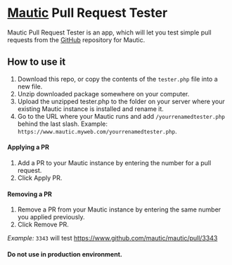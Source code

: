# [Mautic](https://www.mautic.org/) Pull Request Tester

Mautic Pull Request Tester is an app, which will let you test simple pull requests from the [GitHub](https://www.github.com/mautic/mautic/pulls/) repository for Mautic.  

## How to use it

1. Download this repo, or copy the contents of the `tester.php` file into a new file.
2. Unzip downloaded package somewhere on your computer.
3. Upload the unzipped tester.php to the folder on your server where your existing Mautic instance is installed and rename it.
4. Go to the URL where your Mautic runs and add `/yourrenamedtester.php` behind the last slash. Example: `https://www.mautic.myweb.com/yourrenamedtester.php`.

#### Applying a PR
1. Add a PR to your Mautic instance by entering the number for a pull request.
2. Click Apply PR. 

#### Removing a PR
1. Remove a PR from your Mautic instance by entering the same number you applied previously.
2. Click Remove PR.


*Example:*
`3343` will test https://www.github.com/mautic/mautic/pull/3343

#### Do not use in production environment.
